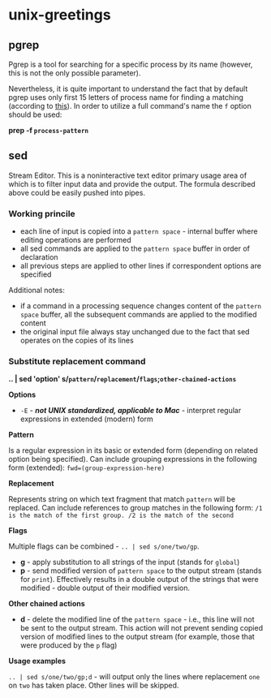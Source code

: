 # unix-greetings

## pgrep

Pgrep is a tool for searching for a specific process by its name (however, this is not the only possible parameter). 

Nevertheless, it is quite important to understand the fact that by default pgrep uses only first 15 letters of process name for finding a matching (according to [this](http://askubuntu.com/questions/157075/why-does-ps-aux-grep-x-give-better-results-than-pgrep-x)). In order to utilize a full command's name the `f` option should be used: 

**prep -f `process-pattern`**

## sed

Stream Editor. This is a noninteractive text editor primary usage area of which is to filter input data and provide the output. The formula described above could be easily pushed into pipes.

### Working princile

* each line of input is copied into a `pattern space` - internal buffer where editing operations are performed
* all sed commands are applied to the `pattern space` buffer in order of declaration
* all previous steps are applied to other lines if correspondent options are specified

Additional notes:

* if a command in a processing sequence changes content of the `pattern space` buffer, all the subsequent commands are applied to the modified content
* the original input file always stay unchanged due to the fact that sed operates on the copies of its lines

### Substitute replacement command

**.. | sed 'option' s/`pattern`/`replacement`/`flags`;`other-chained-actions`**

**Options**

* `-E` - ***not UNIX standardized, applicable to Mac*** - interpret regular expressions in extended (modern) form

**Pattern**

Is a regular expression in its basic or extended form (depending on related option being specified). Can include grouping expressions in the following form (extended): `fwd=(group-expression-here)`

**Replacement**

Represents string on which text fragment that match `pattern` will be replaced. Can include references to group matches in the following form: `/1 is the match of the first group. /2 is the match of the second`

**Flags**

Multiple flags can be combined - `.. | sed s/one/two/gp`.

* **g** - apply substitution to all strings of the input (stands for `global`)
* **p** - send modified version of `pattern space` to the output stream (stands for `print`). Effectively results in a double output of the strings that were modified - double output of their modified version.

**Other chained actions**

* **d** - delete the modified line of the `pattern space` - i.e., this line will not be sent to the output stream. This action will not prevent sending copied version of modified lines to the output stream (for example, those that were produced by the `p` flag)

**Usage examples**

`.. | sed s/one/two/gp;d` - will output only the lines where replacement `one` on `two` has taken place. Other lines will be skipped.

